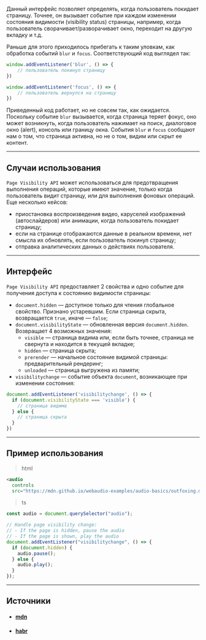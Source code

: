 Данный интерфейс позволяет определять, когда пользователь покидает страницу. Точнее, он вызывает событие при каждом изменении состояния видимости (visibility status) страницы, например, когда пользователь сворачивает/разворачивает окно, переходит на другую вкладку и т.д.

Раньше для этого приходилось прибегать к таким уловкам, как обработка событий `blur` и `focus`. Соответствующий код выглядел так:

```ts
window.addEventListener('blur', () => {
	// пользователь покинул страницу
})

window.addEventListener('focus', () => {
	// пользователь вернулся на страницу
})
```

Приведенный код работает, но не совсем так, как ожидается. Поскольку событие `blur` вызывается, когда страница теряет фокус, оно может возникнуть, когда пользователь нажимает на поиск, диалоговое окно (alert), консоль или границу окна. События `blur` и `focus` сообщают нам о том, что страница активна, но не о том, видим или скрыт ее контент.

  ---

## Случаи использования

`Page Visibility API` может использоваться для предотвращения выполнения операций, которые имеют значение, только когда пользователь видит страницу, или для выполнения фоновых операций. Еще несколько кейсов:

- приостановка воспроизведения видео, каруселей изображений (автослайдеров) или анимации, когда пользователь покидает страницу;
- если на странице отображаются данные в реальном времени, нет смысла их обновлять, если пользователь покинул страницу;
- отправка аналитических данных о действиях пользователя.

---

## Интерфейс
  
`Page Visibility API` предоставляет 2 свойства и одно событие для получения доступа к состоянию видимости страницы:

- `document.hidden` — доступное только для чтения глобальное свойство. Признано устаревшим. Если страница скрыта, возвращается `true`, иначе — `false`;
- `document.visibilityState` — обновленная версия `document.hidden`. Возвращает 4 возможных значения:  
    - `visible` — страница видима или, если быть точнее, страница не свернута и находится в текущей вкладке;
    - `hidden` — страница скрыта;
    - `prerender` — начальное состояние видимой страницы: предварительный рендеринг;
    - `unloaded` — страница выгружена из памяти;
- `visibilitychange` — событие объекта `document`, возникающее при изменении состояния:
```ts
document.addEventListener('visibilitychange', () => {
  if (document.visibilityState === 'visible') {
    // страница видима
  } else {
    // страница скрыта
  }
})
```

---

## Пример использования

> html
```html
<audio
  controls
  src="https://mdn.github.io/webaudio-examples/audio-basics/outfoxing.mp3"></audio>
```

> ts
```ts
const audio = document.querySelector("audio");

// Handle page visibility change:
// - If the page is hidden, pause the audio
// - If the page is shown, play the audio
document.addEventListener("visibilitychange", () => {
  if (document.hidden) {
    audio.pause();
  } else {
    audio.play();
  }
});
```

---

## Источники
- #### [mdn](https://developer.mozilla.org/en-US/docs/Web/API/Page_Visibility_API)
- #### [habr](https://habr.com/ru/companies/timeweb/articles/691992/)